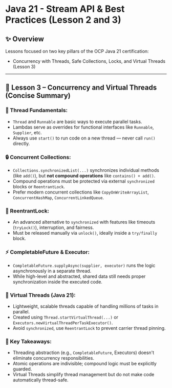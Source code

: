 # Java 21 - Stream API & Best Practices (Lesson 2 and 3)

## ✨ Overview
Lessons focused on two key pillars of the OCP Java 21 certification:
- Concurrency with Threads, Safe Collections, Locks, and Virtual Threads (Lesson 3)

---

## 🧵 Lesson 3 – Concurrency and Virtual Threads (Concise Summary)

### 🧠 Thread Fundamentals:
- `Thread` and `Runnable` are basic ways to execute parallel tasks.
- Lambdas serve as overrides for functional interfaces like `Runnable`, `Supplier`, etc.
- Always use `start()` to run code on a new thread — never call `run()` directly.

### 🔒 Concurrent Collections:
- `Collections.synchronizedList(...)` synchronizes individual methods (like `add()`), but **not compound operations** like `contains() + add()`.
- Compound operations must be protected via external `synchronized` blocks or `ReentrantLock`.
- Prefer modern concurrent collections like `CopyOnWriteArrayList`, `ConcurrentHashMap`, `ConcurrentLinkedQueue`.

### 🔐 ReentrantLock:
- An advanced alternative to `synchronized` with features like timeouts (`tryLock()`), interruption, and fairness.
- Must be released manually via `unlock()`, ideally inside a `try/finally` block.

### ⚡ CompletableFuture & Executor:
- `CompletableFuture.supplyAsync(supplier, executor)` runs the logic asynchronously in a separate thread.
- While high-level and abstracted, shared data still needs proper synchronization inside the executed code.

### 🧵 Virtual Threads (Java 21):
- Lightweight, scalable threads capable of handling millions of tasks in parallel.
- Created using `Thread.startVirtualThread(...)` or `Executors.newVirtualThreadPerTaskExecutor()`.
- Avoid `synchronized`, use `ReentrantLock` to prevent carrier thread pinning.

### 📌 Key Takeaways:
- Threading abstraction (e.g., `CompletableFuture`, Executors) doesn't eliminate concurrency responsibilities.
- Atomic operations are indivisible; compound logic must be explicitly guarded.
- Virtual Threads simplify thread management but do not make code automatically thread-safe.

